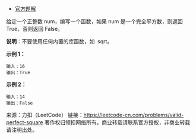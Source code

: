 * [官方题解](https://leetcode-cn.com/problems/valid-perfect-square/solution/you-xiao-de-wan-quan-ping-fang-shu-by-leetcode/)

给定一个正整数 num，编写一个函数，如果 num 是一个完全平方数，则返回 True，否则返回 False。

**说明**：不要使用任何内置的库函数，如  sqrt。

**示例 1：**
```
输入：16
输出：True
```
**示例 2：**
```
输入：14
输出：False
```
来源：力扣（LeetCode）
链接：https://leetcode-cn.com/problems/valid-perfect-square
著作权归领扣网络所有。商业转载请联系官方授权，非商业转载请注明出处。
